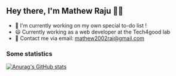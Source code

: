 ## Hey there, I'm Mathew Raju 🙌🏽 


- 🌱 I'm currently working on my own special to-do list !
- 😃 Currently working as a web developer at the Tech4good lab
- 🍃 Contact me via email: mathew2002raj@gmail.com

### Some statistics

[![Anurag's GitHub stats](https://github-readme-stats.vercel.app/api?username=wanderman12345)](https://github.com/anuraghazra/github-readme-stats)
